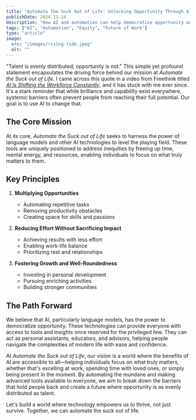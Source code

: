 ```yaml
---
title: "Automate the Suck Out of Life: Unlocking Opportunity Through AI"
publishDate: 2024-11-24
description: "How AI and automation can help democratize opportunity and enable people to focus on what truly matters"
tags: ["AI", "Automation", "Equity", "Future of Work"]
type: "article"
image:
  src: "/images/rising-tide.jpeg"
  alt: ""
---
```


"Talent is evenly distributed; opportunity is not." This simple yet profound statement encapsulates the driving force behind our mission at *Automate the Suck out of Life*. I came across this quote in a video from Freethink titled [*AI Is Shifting the Workforce Constantly*](https://youtu.be/pHpBwTxHfkc), and it has stuck with me ever since. It's a stark reminder that while brilliance and capability exist everywhere, systemic barriers often prevent people from reaching their full potential. Our goal is to use AI to change that.

## The Core Mission

At its core, *Automate the Suck out of Life* seeks to harness the power of language models and other AI technologies to level the playing field. These tools are uniquely positioned to address inequities by freeing up time, mental energy, and resources, enabling individuals to focus on what truly matters to them.

## Key Principles

1. **Multiplying Opportunities**
   - Automating repetitive tasks
   - Removing productivity obstacles
   - Creating space for skills and passions

2. **Reducing Effort Without Sacrificing Impact**
   - Achieving results with less effort
   - Enabling work-life balance
   - Prioritizing rest and relationships

3. **Fostering Growth and Well-Roundedness**
   - Investing in personal development
   - Pursuing enriching activities
   - Building stronger communities

## The Path Forward

We believe that AI, particularly language models, has the power to democratize opportunity. These technologies can provide everyone with access to tools and insights once reserved for the privileged few. They can act as personal assistants, educators, and advisors, helping people navigate the complexities of modern life with ease and confidence.

At *Automate the Suck out of Life*, our vision is a world where the benefits of AI are accessible to all—helping individuals focus on what truly matters, whether that's excelling at work, spending time with loved ones, or simply being present in the moment. By automating the mundane and making advanced tools available to everyone, we aim to break down the barriers that hold people back and create a future where opportunity is as evenly distributed as talent.

Let's build a world where technology empowers us to thrive, not just survive. Together, we can automate the suck out of life.